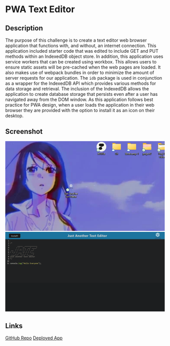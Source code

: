# PWA Text Editor

## Description
The purpose of this challenge is to create a text editor web browser application that functions with, and without, an internet connection. This application included starter code that was edited to include GET and PUT methods within an IndexedDB object store. In addition, this application uses service workers that can be created using workbox. This allows users to ensure static assets will be pre-cached when the web pages are loaded. It also makes use of webpack bundles in order to minimize the amount of server requests for our application. The `idb` package is used in conjunction as a wrapper for the IndexedDB API which provides various methods for data storage and retrieval. The inclusion of the IndexedDB allows the application to create database storage that persists even after a user has navigated away from the DOM window. As this application follows best practice for PWA design, when a user loads the application in their web browser they are provided with the option to install it as an icon on their desktop. 

## Screenshot
![Img1](./assets/Desktop-screenshot.png)
![Img2](./assets/J-A-T-E-screenshot1.png)

## Links
[GitHub Repo](http://https://github.com/sailorshy94/PWATxtEditor)
[Deployed App](http://)